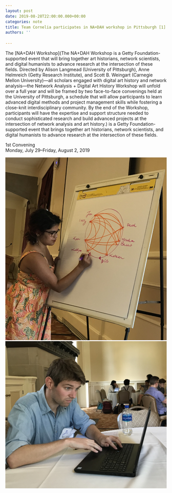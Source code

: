 ```yaml
---
layout: post
date: 2019-08-28T22:00:00.000+00:00
categories: note
title: Team Cornelia participates in NA+DAH workshop in Pittsburgh [1]
authors: ''

---
```

The [NA+DAH Workshop](The NA+DAH Workshop is a Getty Foundation-supported event that will bring together art historians, network scientists, and digital humanists to advance research at the intersection of these fields.  Directed by Alison Langmead (University of Pittsburgh), Anne Helmreich (Getty Research Institute), and Scott B. Weingart (Carnegie Mellon University)—all scholars engaged with digital art history and network analysis—the Network Analysis + Digital Art History Workshop will unfold over a full year and will be framed by two face-to-face convenings held at the University of Pittsburgh, a schedule that will allow participants to learn advanced digital methods and project management skills while fostering a close-knit interdisciplinary community. By the end of the Workshop, participants will have the expertise and support structure needed to conduct sophisticated research and build advanced projects at the intersection of network analysis and art history.) is a Getty Foundation-supported event that brings together art historians, network scientists, and digital humanists to advance research at the intersection of these fields.

1st Convening  
Monday, July 29–Friday, August 2, 2019

![](/uploads/IMG_E0219.JPG)![](/uploads/IMG_E0214.JPG)